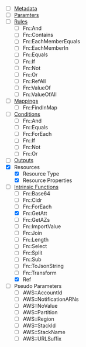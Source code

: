 - [ ] [Metadata](https://docs.aws.amazon.com/AWSCloudFormation/latest/UserGuide/metadata-section-structure.html)
- [ ] [Paramters](https://docs.aws.amazon.com/AWSCloudFormation/latest/UserGuide/parameters-section-structure.html)
- [ ] [Rules](https://docs.aws.amazon.com/AWSCloudFormation/latest/UserGuide/rules-section-structure.html)
  - [ ] Fn::And
  - [ ] Fn::Contains
  - [ ] Fn::EachMemberEquals
  - [ ] Fn::EachMemberIn
  - [ ] Fn::Equals
  - [ ] Fn::If
  - [ ] Fn::Not
  - [ ] Fn::Or
  - [ ] Fn::RefAll
  - [ ] Fn::ValueOf
  - [ ] Fn::ValueOfAll
- [ ] [Mappings](https://docs.aws.amazon.com/AWSCloudFormation/latest/UserGuide/mappings-section-structure.html)
  - [ ] Fn::FindInMap
- [ ] [Conditions](https://docs.aws.amazon.com/AWSCloudFormation/latest/UserGuide/conditions-section-structure.html)
  - [ ] Fn::And
  - [ ] Fn::Equals
  - [ ] Fn::ForEach
  - [ ] Fn::If
  - [ ] Fn::Not
  - [ ] Fn::Or
- [ ] [Outputs](https://docs.aws.amazon.com/AWSCloudFormation/latest/UserGuide/outputs-section-structure.html)
- [x] Resources
  - [x] Resource Type
  - [x] Resource Properties
- [ ] [Intrinsic Functions](https://docs.aws.amazon.com/AWSCloudFormation/latest/UserGuide/intrinsic-function-reference.html)
  - [ ] Fn::Base64
  - [ ] Fn::Cidr
  - [ ] Fn::ForEach
  - [x] Fn::GetAtt
  - [ ] Fn::GetAZs
  - [ ] Fn::ImportValue
  - [ ] Fn::Join
  - [ ] Fn::Length
  - [ ] Fn::Select
  - [ ] Fn::Split
  - [ ] Fn::Sub
  - [ ] Fn::ToJsonString
  - [ ] Fn::Transform
  - [X] Ref
- [ ] Pseudo Parameters
  - [ ] AWS::AccountId
  - [ ] AWS::NotificationARNs
  - [ ] AWS::NoValue
  - [ ] AWS::Partition
  - [ ] AWS::Region
  - [ ] AWS::StackId
  - [ ] AWS::StackName
  - [ ] AWS::URLSuffix
